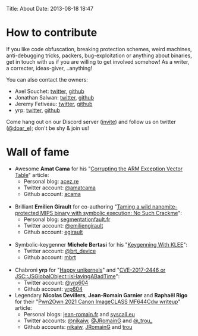 ﻿Title: About
Date: 2013-08-18 18:47

# How to contribute
If you like code obfuscation, breaking protection schemes, weird machines, anti-debugging tricks, packers, bug-exploitation or anything about binaries, get in touch with us if you are willing to get involved somehow! As a writer, a correcter, ideas-giver, ..anything!

You can also contact the owners:

  - Axel Souchet: [twitter][1], [github][2]
  - Jonathan Salwan: [twitter][3], [github][4]
  - Jeremy Fetiveau: [twitter][5], [github][6]
  - yrp: [twitter][7], [github][8]

Come hang out on our Discord server ([invite](https://discord.gg//4JBWKDNyYs)) and follow us on twitter ([@doar_e](https://twitter.com/doar_e)); don't be shy & join us!

[1]: https://twitter.com/0vercl0k
[2]: https://github.com/0vercl0k
[3]: https://twitter.com/jonathansalwan
[4]: https://github.com/JonathanSalwan/
[5]: https://twitter.com/__x86
[6]: https://github.com/JeremyFetiveau
[7]: https://twitter.com/yrp604
[8]: https://github.com/yrp604

# Wall of fame

<ul>
  <li>Awesome <strong>Amat Cama</strong> for his "<a href="https://doar-e.github.io/blog/2014/04/30/corrupting-arm-evt/">Corrupting the ARM Exception Vector Table</a>" article:
    <ul>
      <li>Personal blog: <a href="http://acez.re/">acez.re</a></li>
      <li>Twitter account: <a href="https://twitter.com/amatcama">@amatcama</a></li>
      <li>Github account: <a href="https://github.com/acama">acama</a></li>
    </ul>
  </li>
  <br/>
  <li>Brilliant <strong>Emilien Girault</strong> for co-authoring "<a href="https://doar-e.github.io/blog/2014/10/11/taiming-a-wild-nanomite-protected-mips-binary-with-symbolic-execution-no-such-crackme/">Taming a wild nanomite-protected MIPS binary with symbolic execution: No Such Crackme</a>":
    <ul>
      <li>Personal blog: <a href="http://www.segmentationfault.fr/">segmentationfault.fr</a></li>
      <li>Twitter account: <a href="https://twitter.com/emiliengirault">@emiliengirault</a></li>
      <li>Github account: <a href="https://github.com/egirault">egirault</a></li>
    </ul>
  </li>
  <br/>
  <li>
    Symbolic-keygenner <strong>Michele Bertasi</strong> for his "<a href="https://doar-e.github.io/blog/2015/08/18/keygenning-with-klee/">Keygenning With KLEE</a>":
    <ul>
      <li>Twitter account: <a href="https://twitter.com/brt_device">@brt_device</a></li>
      <li>Github account: <a href="https://github.com/mbrt">mbrt</a></li>
    </ul>
  </li>
  <br/>
  <li>Chabroni <strong>yrp</strong> for "<a href="https://doar-e.github.io/blog/2016/12/21/happy-unikernels/">Happy unikernels</a>" and "<a href="https://doar-e.github.io/blog/2018/07/14/cve-2017-2446-or-jscjsglobalobjectishavingabadtime/">CVE-2017-2446 or JSC::JSGlobalObject::isHavingABadTime</a>":
    <ul>
      <li>Twitter account: <a href="https://twitter.com/yrp604">@yrp604</a></li>
      <li>Github account: <a href="https://github.com/yrp604">yrp604</a></li>
    </ul>
  </li>
  <li>Legendary <strong>Nicolas Devillers</strong>, <strong>Jean-Romain Garnier</strong> and <strong>Raphaël Rigo</strong> for their "<a href="https://doar-e.github.io/blog/2022/06/11/pwn2own-2021-canon-imageclass-mf644cdw-writeup/">Pwn2Own 2021 Canon ImageCLASS MF644Cdw writeup</a>" article:
    <ul>
      <li>Personal blogs: <a href="https://jean-romain.com/en/index.html">jean-romain.fr</a> and <a href="https://syscall.eu/">syscall.eu</a></li>
      <li>Twitter accounts: <a href="https://twitter.com/nikaiw">@nikaiw</a>, <a href="https://twitter.com/JRomainG">@JRomainG</a> and <a href="https://twitter.com/_trou_">@_trou_</a></li>
      <li>Github accounts: <a href="https://github.com/nikaiw">nikaiw</a>, <a href="https://github.com/JRomainG">JRomainG</a> and <a href="https://github.com/trou">trou</a></li>
    </ul>
  </li>
</ul>
